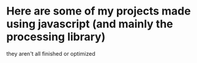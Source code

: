 # Here are some of my projects made using javascript (and mainly the processing library)
they aren't all finished or optimized

